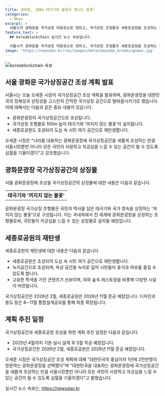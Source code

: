 ```yaml
---
title: 광화문, 100m 태극기와 불꽃이 빛나는 풍경!
categories:
  - News
excerpt: >
  서울시가 광화문을 국가상징 대표장소로 정하고, 국가상징 조형물과 세종로공원을 조성하는 계획을 발표했다. 광화문광장에 100m 태극기와 꺼지지 않는 불꽃이 들어설 예정이며, 이로써 광화문광장을 국가상징 공간으로 탈바꿈할 계획이다. 공간은 역사적인 장소이자 문화예술 중심지인데다가 대한민국의 정체성과 상징성을 간직한 국가상징 공간으로 만들 것으로 예상된다. 국가상징 조형물은 2026년 2월에, 세종로공원은 2026년 11월에 준공 예정이다. 오세훈 시장은 대한민국의 중심이자 1년에 2천만명이 방문하는 광화문광장을 선택했다며 대한민국을 대표하는 광화문광장과 국가상징공간을 새롭게 조성하여 국민들이 사랑하고 자긍심을 느낄 수 있는 공간으로 만들겠다고 말했다.
feature_text: >
  ## koreablockchain 실시간 뉴스 속보입니다.

  서울시가 광화문을 국가상징 대표장소로 정하고, 국가상징 조형물과 세종로공원을 조성하는 계획을 발표했다. 광화문광장에 100m 태극기와 꺼지지 않는 불꽃이 들어설 예정이며, 이로써 광화문광장을 국가상징 공간으로 탈바꿈할 계획이다. 공간은 역사적인 장소이자 문화예술 중심지인데다가 대한민국의 정체성과 상징성을 간직한 국가상징 공간으로 만들 것으로 예상된다. 국가상징 조형물은 2026년 2월에, 세종로공원은 2026년 11월에 준공 예정이다. 오세훈 시장은 대한민국의 중심이자 1년에 2천만명이 방문하는 광화문광장을 선택했다며 대한민국을 대표하는 광화문광장과 국가상징공간을 새롭게 조성하여 국민들이 사랑하고 자긍심을 느낄 수 있는 공간으로 만들겠다고 말했다.
image: 'https://newsdao.kr/res/images/meta/newsdao_breakingnews.jpg'
---
```


<p><img src="https://newsdao.kr/res/images/meta/newsdao_breakingnews.jpg" alt="koreablockchain 속보" /></p>

<h2 data-ke-size="size26">서울 광화문 국가상징공간 조성 계획 발표</h2>

<p>서울시는 오늘 오세훈 시장이 국가상징공간 조성 계획을 발표하며, 광화문광장을 대한민국의 정체성과 상징성을 고스란히 간직한 국가상징 공간으로 탈바꿈시키기로 했습니다. 이에 대해서는 다음과 같은 중요 내용이 있습니다.</p>

<ul>
    <li>광화문광장이 국가상징공간으로 조성됩니다.</li>
    <li>국가상징 조형물로 100m 높이 태극기와 '꺼지지 않는 불꽃'이 설치됩니다.</li>
    <li>세종로공원도 조성되어 도심 속 시민 여가 공간으로 재탄생합니다.</li>
</ul>

<p data-ke-size="size16">오세훈 시장은 "나라를 대표하는 광화문광장에 국가상징공간을 새롭게 조성하는 만큼 서울시민뿐만 아니라 모든 국민이 사랑하고 자긍심을 느낄 수 있는 공간이 될 수 있도록 심혈을 기울이겠다"고 강조했습니다.</p>

<h2 data-ke-size="size26">광화문광장 국가상징공간의 상징물</h2>

<p>서울 광화문광장에 조성될 국가상징공간의 상징물에 대한 내용은 다음과 같습니다.</p>

<table>
    <tr>
        <td style="text-align: center; height: 17px;"><b>태극기와 '꺼지지 않는 불꽃'</b></td>
    </tr>
</table>

<p data-ke-size="size16">광화문광장 국가상징 조형물은 국민과 역사를 담은 태극기와 국가 영속을 상징하는 '꺼지지 않는 불꽃'으로 구성됩니다. 이는 국내외에서 전 세계에 광화문광장을 상징하는 조형물로써, 국민들이 자긍심을 느낄 수 있는 상징물로 설치될 예정입니다.</p>

<h2 data-ke-size="size26">세종로공원의 재탄생</h2>

<p>세종로공원의 재탄생에 대한 내용은 다음과 같습니다.</p>

<ul>
    <li>세종로공원은 조성되어 도심 속 시민 여가 공간으로 재탄생합니다.</li>
    <li>녹지공간으로 조성되며, 옥상 공간을 녹지로 덮어 시민들이 휴식과 여유를 즐길 수 있도록 합니다.</li>
    <li>고유한 특색을 가진 콘텐츠가 선보이며, 야외 숲속 레스토랑을 비롯해 다양한 시설이 마련됩니다.</li>
</ul>

<p data-ke-size="size16">국가상징공간은 2026년 2월, 세종로공원은 2026년 11월 준공 예정입니다. 디자인과 용도 등은 8∼11월 통합설계공모를 통해 최종 확정됩니다.</p>

<h2 data-ke-size="size26">계획 추진 일정</h2>

<p>국가상징공간과 세종로공원 조성을 위한 계획 추진 일정은 다음과 같습니다.</p>

<ul>
    <li>2025년 4월까지 기본·실시 설계 후 5월 착공 예정입니다.</li>
    <li>국가상징공간은 2026년 2월, 세종로공원은 2026년 11월 준공 예정입니다.</li>
</ul>

<p data-ke-size="size16">오세훈 시장은 국가상징공간 조성 계획에 대해 "대한민국의 중심이자 1년에 2천만명이 방문하는 광화문광장을 선택했다"며 "대한민국을 대표하는 광화문광장에 국가상징공간을 새롭게 조성하는 만큼 서울시민뿐만 아니라 모든 국민이 사랑하고 자긍심을 느낄 수 있는 공간이 될 수 있도록 심혈을 기울이겠다"고 밝혔습니다.</p>
실시간 뉴스 속보는, <a href="https://newsdao.kr" rel="dofollow">https://newsdao.kr</a>


